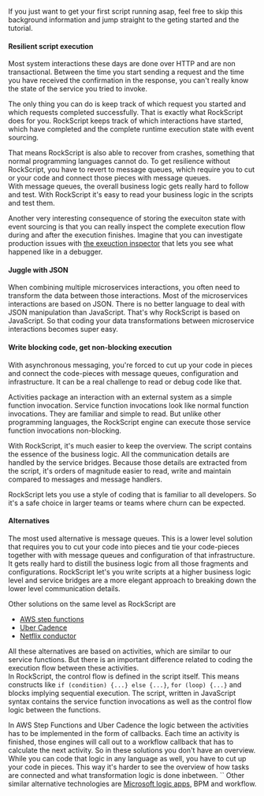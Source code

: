 If you just want to get your first script running asap, feel free to skip this 
background information and jump straight to the 
<a onclick="show('getting-started')">geting started</a> and 
<a onclick="show('tutorial')">the tutorial</a>.

#### Resilient script execution 

Most system interactions these days are done over HTTP and are non 
transactional.  Between the time you start sending a request and the 
time you have received the confirmation in the response, you can't really
know the state of the service you tried to invoke.  

The only thing you can do is keep track of which request you started 
and which requests completed successfully.  That is exactly what 
RockScript does for you.  RockScript keeps track of which interactions 
have started, which have completed and the complete runtime execution 
state with event sourcing.   

That means RockScript is also able to recover from crashes, something 
that normal programming languages cannot do.  To get resilience without
RockScript, you have to revert to message queues, which require 
you to cut or your code and connect those pieces with message queues.  
With message queues, the overall business logic gets really hard to 
follow and test.  With RockScript it's easy to read your business logic 
in the scripts and test them.  

Another very interesting consequence of storing the execuiton state with 
event sourcing is that you can really inspect the complete execution flow during 
and after the execution finishes.  Imagine that you can investigate production
issues with [the exeuction inspector](http://rockscript.io/products/#webui) 
that lets you see what happened like in a debugger.  

#### Juggle with JSON

When combining multiple microservices interactions, you often need to 
transform the data between those interactions.  Most of the microservices 
interactions are based on JSON. There is no better language to deal with 
JSON manipulation than JavaScript.  That's why RockScript is based on 
JavaScript.  So that coding your data transformations between microservice 
interactions becomes super easy. 

#### Write blocking code, get non-blocking execution

With asynchronous messaging, you're forced to cut up your code in pieces and 
connect the code-pieces with message queues, configuration and infrastructure. 
It can be a real challenge to read or debug code like that.

Activities package an interaction with an external system as a simple function 
invocation. Service function invocations look like normal function invocations.  They are 
familiar and simple to read.  But unlike other programming languages, the RockScript 
engine can execute those service function invocations non-blocking.

With RockScript, it's much easier to keep the overview.  The script contains the 
essence of the business logic.  All the communication details are 
handled by the service bridges.  Because those details are extracted from the 
script, it's orders of magnitude easier to read, write and maintain compared to 
messages and message handlers.  

RockScript lets you use a style of coding that is familiar to all developers.
So it's a safe choice in larger teams or teams where churn can be expected. 

#### Alternatives

The most used alternative is message queues.  This is a lower level solution that requires 
you to cut your code into pieces and tie your code-pieces together with with message 
queues and configuration of that infrastructure.  It gets really hard to distill the 
business logic from all those fragments and configurations.  RockScript let's you 
write scripts at a higher business logic level and service bridges are a more elegant 
approach to breaking down the lower level communication details. 

Other solutions on the same level as RockScript are  
* [AWS step functions](https://aws.amazon.com/step-functions/)
* [Uber Cadence](https://github.com/uber/cadence)
* [Netflix conductor](https://github.com/Netflix/conductor)

All these alternatives are based on activities, which are similar to our service functions. But there 
is an important difference related to coding the execution flow between these activities.  
In RockScript, the control flow is defined in the script itself.  This means constructs 
like `if (condition) {...} else {...}`, `for (loop) {...}` and blocks implying sequential 
execution.  The script, written in JavaScript syntax contains the service function 
invocations as well as the control flow logic between the functions.

In AWS Step Functions and Uber Cadence the logic between the activities has to be 
implemented in the form of callbacks.  Each time an activity is finished, 
those engines will call out to a workflow callback that has to calculate the next activity.  So in these 
solutions you don't have an overview.  While you can code that logic in any language as well,
you have to cut up your code in pieces.  This way it's harder to see the overview of 
how tasks are connected and what transformation logic is done inbetween.
``
Other similar alternative technologies are 
[Microsoft logic apps](https://azure.microsoft.com/en-us/services/logic-apps/), 
BPM and workflow.
